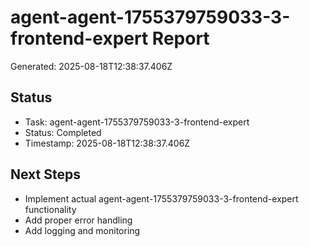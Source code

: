 # agent-agent-1755379759033-3-frontend-expert Report

Generated: 2025-08-18T12:38:37.406Z

## Status
- Task: agent-agent-1755379759033-3-frontend-expert
- Status: Completed
- Timestamp: 2025-08-18T12:38:37.406Z

## Next Steps
- Implement actual agent-agent-1755379759033-3-frontend-expert functionality
- Add proper error handling
- Add logging and monitoring
